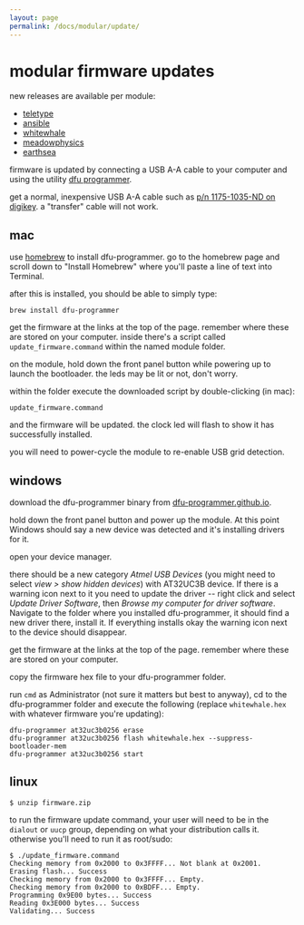 ```yaml
---
layout: page
permalink: /docs/modular/update/
---
```


# modular firmware updates

new releases are available per module:

- [teletype](https://github.com/monome/teletype/releases)
- [ansible](https://github.com/monome/ansible/releases)
- [whitewhale](https://github.com/monome/whitewhale/releases)
- [meadowphysics](https://github.com/monome/meadowphysics/releases)
- [earthsea](https://github.com/monome/earthsea/releases)

firmware is updated by connecting a USB A-A cable to your computer and using the utility [dfu programmer](http://dfu-programmer.github.io).

get a normal, inexpensive USB A-A cable such as [p/n 1175-1035-ND on digikey](http://www.digikey.com/product-detail/en/101-1020-BE-00100/1175-1035-ND/3064766). a "transfer" cable will not work.

## mac

use [homebrew](http://brew.sh) to install dfu-programmer. go to the homebrew page and scroll down to "Install Homebrew" where you'll paste a line of text into Terminal.

after this is installed, you should be able to simply type:

	brew install dfu-programmer

get the firmware at the links at the top of the page. remember where these are stored on your computer. inside there's a script called `update_firmware.command` within the named module folder.

on the module, hold down the front panel button while powering up to launch the bootloader. the leds may be lit or not, don't worry.

within the folder execute the downloaded script by double-clicking (in mac):

	update_firmware.command

and the firmware will be updated. the clock led will flash to show it has successfully installed.

you will need to power-cycle the module to re-enable USB grid detection.


## windows

download the dfu-programmer binary from [dfu-programmer.github.io](http://dfu-programmer.github.io).

hold down the front panel button and power up the module. At this point Windows should say a new device was detected and it's installing drivers for it.

open your device manager.

there should be a new category _Atmel USB Devices_ (you might need to select _view > show hidden devices_) with AT32UC3B device. If there is a warning icon next to it you need to update the driver -- right click and select _Update Driver Software_, then _Browse my computer for driver software_. Navigate to the folder where you installed dfu-programmer, it should find a new driver there, install it. If everything installs okay the warning icon next to the device should disappear.

get the firmware at the links at the top of the page. remember where these are stored on your computer.

copy the firmware hex file to your dfu-programmer folder.

run `cmd` as Administrator (not sure it matters but best to anyway), cd to the dfu-programmer folder and execute the following (replace `whitewhale.hex` with whatever firmware you're updating):

	dfu-programmer at32uc3b0256 erase
	dfu-programmer at32uc3b0256 flash whitewhale.hex --suppress-bootloader-mem
	dfu-programmer at32uc3b0256 start

## linux

    $ unzip firmware.zip

to run the firmware update command, your user will need to be in the `dialout` or `uucp` group, depending on what your distribution calls it. otherwise you'll need to run it as root/sudo:

```
$ ./update_firmware.command
Checking memory from 0x2000 to 0x3FFFF... Not blank at 0x2001.
Erasing flash... Success
Checking memory from 0x2000 to 0x3FFFF... Empty.
Checking memory from 0x2000 to 0xBDFF... Empty.
Programming 0x9E00 bytes... Success
Reading 0x3E000 bytes... Success
Validating... Success
```